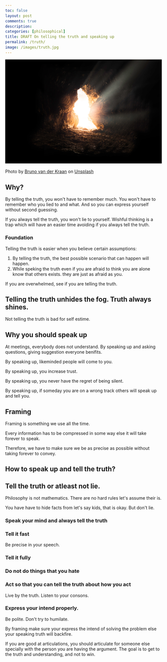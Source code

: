 ```yaml
---
toc: false
layout: post
comments: true
description:
categories: [philosophical]
title: DRAFT On telling the truth and speaking up
permalink: /truth/
image: /images/truth.jpg
---
```

![](/images/truth.jpg)

Photo by <a href="https://unsplash.com/@brunovdkraan?utm_source=unsplash&utm_medium=referral&utm_content=creditCopyText">Bruno van der Kraan</a> on <a href="https://unsplash.com/s/photos/truth?utm_source=unsplash&utm_medium=referral&utm_content=creditCopyText">Unsplash</a>
  
## Why?

By telling the truth, you won't have to remember much. You won't have to remember who you lied to and what. And so you can express yourself without second guessing.

If you always tell the truth, you won't lie to yourself. Wishful thinking is a trap which will have an easier time avoiding if you always tell the truth.

### Foundation

Telling the truth is easier when you believe certain assumptions:

1. By telling the truth, the best possible scenario that can happen will happen.
2. While speking the truth even if you are afraid to think you are alone know that others exists. they are just as afraid as you.

If you are overwhelmed, see if you are telling the truth. 

## Telling the truth unhides the fog. Truth always shines.

Not telling the truth is bad for self estime.

## Why you should speak up

At meetings, everybody does not understand. By speaking up and asking questions, giving suggestion everyone benifits.

By speaking up, likeminded people will come to you.

By speaking up, you increase trust.

By speaking up, you never have the regret of being silent.

By speaking up, if someday you are on a wrong track others will speak up and tell you.

## Framing

Framing is something we use all the time.

Every information has to be compressed in some way else it will take forever to speak. 

Therefore, we have to make sure we be as precise as possible without taking forever to convey.

## How to speak up and tell the truth?

## Tell the truth or atleast not lie.

Philosophy is not mathematics. There are no hard rules let's assume their is.

You have have to hide facts from let's say kids, that is okay. But don't lie.

### Speak your mind and always tell the truth

### Tell it fast
Be precise in your speech.

### Tell it fully
### Do not do things that you hate
### Act so that you can tell the truth about how you act

Live by the truth. Listen to your consons.
### Express your intend properly.

Be polite. Don't try to humilate. 

By framing make sure your express the intend of solving the problem else your speaking truth will backfire.

If you are good at articulations, you should articulate for someone else specially with the person you are having the argument. The goal is to get to the truth and understanding, and not to win.
